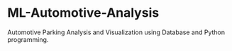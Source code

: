# ML-Automotive-Analysis
Automotive Parking Analysis and Visualization using Database and Python programming.
